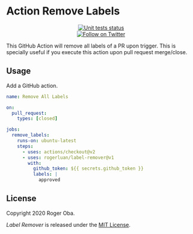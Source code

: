 # Action Remove Labels

<p align="center">
  <a href="https://github.com/rogerluan/action-remove-labels/actions?query=workflow%3AUnit%20Tests"><img alt="Unit tests status" src="https://github.com/rogerluan/action-remote-labels/workflows/Unit%20Tests/badge.svg"></a>
  <br>
  <a href="https://twitter.com/intent/follow?screen_name=rogerluan_">
        <img src="https://img.shields.io/twitter/follow/rogerluan_?&logo=twitter"
            alt="Follow on Twitter"></a>
</p>

This GitHub Action will remove all labels of a PR upon trigger. This is specially useful if you execute this action upon pull request merge/close.

## Usage

Add a GitHub action.

```yaml
name: Remove All Labels

on:
  pull_request:
    types: [closed]

jobs:
  remove_labels:
    runs-on: ubuntu-latest
    steps:
      - uses: actions/checkout@v2
      - uses: rogerluan/label-remover@v1
        with:
          github_token: ${{ secrets.github_token }}
          labels: |
            approved
```

## License

Copyright 2020 Roger Oba.

_Label Remover_ is released under the [MIT License](./LICENSE).
